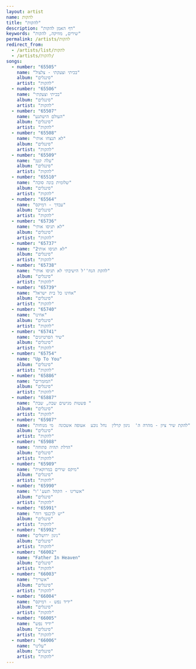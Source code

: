 ```yaml
---
layout: artist
name: להקות
title: "להקות"
description: "דף האמן להקות"
keywords: "שירים, מוזיקה, להקות"
permalink: /artists/להקות
redirect_from:
  - /artists/list/להקות
  - /artists/להקות/
songs:
  - number: "65505"
    name: "בכיתי וצעקתי - צלצול"
    album: "סינגלים"
    artist: "להקות"
  - number: "65506"
    name: "בכיתי וצעקתי"
    album: "סינגלים"
    artist: "להקות"
  - number: "65507"
    name: "העולם הישתגע"
    album: "סינגלים"
    artist: "להקות"
  - number: "65508"
    name: "לא תנצחו אותי"
    album: "סינגלים"
    artist: "להקות"
  - number: "65509"
    name: "עלה קטן"
    album: "סינגלים"
    artist: "להקות"
  - number: "65510"
    name: "שלומית בונה סוכה"
    album: "סינגלים"
    artist: "להקות"
  - number: "65564"
    name: "עבדך - רמיקס"
    album: "סינגלים"
    artist: "להקות"
  - number: "65736"
    name: "לא תגיסו אותי"
    album: "סינגלים"
    artist: "להקות"
  - number: "65737"
    name: "לא תגיסו אותי2"
    album: "סינגלים"
    artist: "להקות"
  - number: "65738"
    name: "להקת הנח''ל הישיבתי לא תגיסו אותי"
    album: "סינגלים"
    artist: "להקות"
  - number: "65739"
    name: "אחינו כל בית ישראל"
    album: "סינגלים"
    artist: "להקות"
  - number: "65740"
    name: "אחינו"
    album: "סינגלים"
    artist: "להקות"
  - number: "65741"
    name: "שיר הפרטיזנים"
    album: "סינגלים"
    artist: "להקות"
  - number: "65754"
    name: "Up To You"
    album: "סינגלים"
    artist: "להקות"
  - number: "65886"
    name: "המזמרים"
    album: "סינגלים"
    artist: "להקות"
  - number: "65887"
    name: "פשטות מגישים שבת, שבת "
    album: "סינגלים"
    artist: "להקות"
  - number: "65987"
    name: "להקת שיר ציון - מהרה ה'  ניגון קרלין  נחל נובע  אעופה אשכונה  מי מנוחות"
    album: "סינגלים"
    artist: "להקות"
  - number: "65988"
    name: "הדלת תהיה פתוחה"
    album: "סינגלים"
    artist: "להקות"
  - number: "65989"
    name: "מיקס שירים במרוקאית"
    album: "סינגלים"
    artist: "להקות"
  - number: "65990"
    name: "אשרינו - הקהל תשע''ו"
    album: "סינגלים"
    artist: "להקות"
  - number: "65991"
    name: "יש לךכנפי רוח"
    album: "סינגלים"
    artist: "להקות"
  - number: "65992"
    name: "ניגון ירושלים"
    album: "סינגלים"
    artist: "להקות"
  - number: "66002"
    name: "Father In Heaven"
    album: "סינגלים"
    artist: "להקות"
  - number: "66003"
    name: "אשריך"
    album: "סינגלים"
    artist: "להקות"
  - number: "66004"
    name: "ידיד נפש - רמיקס"
    album: "סינגלים"
    artist: "להקות"
  - number: "66005"
    name: "ידיד נפש"
    album: "סינגלים"
    artist: "להקות"
  - number: "66006"
    name: "עלינו"
    album: "סינגלים"
    artist: "להקות"
---
```

